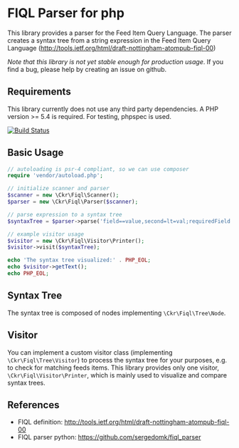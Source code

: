 FIQL Parser for php
===================

This library provides a parser for the Feed Item Query Language.
The parser creates a syntax tree from a string expression in the Feed Item Query Language
(http://tools.ietf.org/html/draft-nottingham-atompub-fiql-00)

*Note that this library is not yet stable enough for production usage*. If you find a bug, please
help by creating an issue on github.

Requirements
------------

This library currently does not use any third party dependencies. A PHP version >= 5.4 is required.
For testing, phpspec is used.

[![Build Status](https://travis-ci.org/ckressibucher/fiql-parser-php.svg?branch=master)](https://travis-ci.org/ckressibucher/fiql-parser-php)

Basic Usage
-----------

```php
// autoloading is psr-4 compliant, so we can use composer
require 'vendor/autoload.php';

// initialize scanner and parser
$scanner = new \Ckr\Fiql\Scanner();
$parser = new \Ckr\Fiql\Parser($scanner);

// parse expression to a syntax tree
$syntaxTree = $parser->parse('field==value,second=lt=val;requiredField');

// example visitor usage
$visitor = new \Ckr\Fiql\Visitor\Printer();
$visitor->visit($syntaxTree);

echo 'The syntax tree visualized:' . PHP_EOL;
echo $visitor->getText();
echo PHP_EOL;
```

Syntax Tree
-----------

The syntax tree is composed of nodes implementing `\Ckr\Fiql\Tree\Node`.

Visitor
--------

You can implement a custom visitor class (implementing `\Ckr\Fiql\Tree\Visitor`) to process
the syntax tree for your purposes, e.g. to check for matching feeds items. This library
provides only one visitor, `\Ckr\Fiql\Visitor\Printer`, which is mainly used to
visualize and compare syntax trees.

References
-----------

* FIQL definition: http://tools.ietf.org/html/draft-nottingham-atompub-fiql-00
* FIQL parser python: https://github.com/sergedomk/fiql_parser
